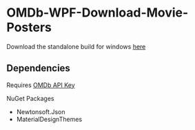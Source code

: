 # OMDb-WPF-Download-Movie-Posters

Download the standalone build for windows [here](https://github.com/chilledwilba/OMDb-WPF-Download-Movie-Posters/releases/download/v1.0/OMDb-Downloader-Windows-V1.zip)

## Dependencies

Requires [OMDb API Key](http://www.omdbapi.com/apikey.aspx)

NuGet Packages
* Newtonsoft.Json
* MaterialDesignThemes

